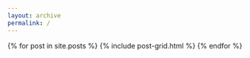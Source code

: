 ```yaml
---
layout: archive
permalink: /
---
```

<div class="tiles">
{% for post in site.posts %}
	{% include post-grid.html %}
{% endfor %}
</div><!-- /.tiles -->
